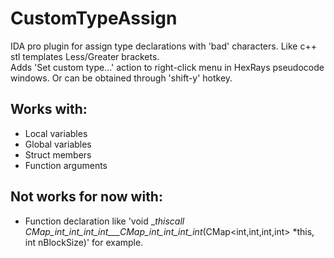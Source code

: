 # CustomTypeAssign
IDA pro plugin for assign type declarations with 'bad' characters. Like c++ stl templates Less/Greater brackets.\
Adds 'Set custom type...' action to right-click menu in HexRays pseudocode windows. Or can be obtained through 'shift-y' hotkey.


## Works with:
  - Local variables
  - Global variables
  - Struct members
  - Function arguments

## Not works for now with:
  - Function declaration like 'void __thiscall CMap_int_int_int_int___CMap_int_int_int_int_(CMap<int,int,int,int> *this, int nBlockSize)' for example.

